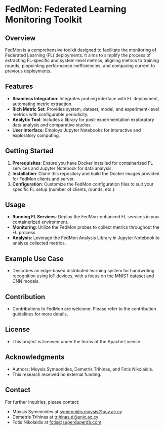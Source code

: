 # FedMon: Federated Learning Monitoring Toolkit

## Overview
FedMon is a comprehensive toolkit designed to facilitate the monitoring of Federated Learning (FL) deployments. It aims to simplify the process of extracting FL-specific and system-level metrics, aligning metrics to training rounds, pinpointing performance inefficiencies, and comparing current to previous deployments.

## Features
- **Seamless Integration**: Integrates probing interface with FL deployment, automating metric extraction.
- **Rich Metric Set**: Provides system, dataset, model, and experiment-level metrics with configurable periodicity.
- **Analytic Tool**: Includes a library for post-experimentation exploratory data analysis and comparative studies.
- **User Interface**: Employs Jupyter Notebooks for interactive and exploratory computing.

## Getting Started
1. **Prerequisites**: Ensure you have Docker installed for containerized FL services and Jupyter Notebook for data analysis.
2. **Installation**: Clone this repository and build the Docker images provided for FedMon clients and server.
3. **Configuration**: Customize the FedMon configuration files to suit your specific FL setup (number of clients, rounds, etc.).

## Usage
- **Running FL Services**: Deploy the FedMon-enhanced FL services in your containerized environment.
- **Monitoring**: Utilize the FedMon probes to collect metrics throughout the FL process.
- **Analysis**: Leverage the FedMon Analysis Library in Jupyter Notebook to analyze collected metrics.

## Example Use Case
- Describes an edge-based distributed learning system for handwriting recognition using IoT devices, with a focus on the MNIST dataset and CNN models.

## Contribution
- Contributions to FedMon are welcome. Please refer to the contribution guidelines for more details.

## License
- This project is licensed under the terms of the Apache License.

## Acknowledgments
- Authors: Moysis Symeonides, Demetris Trihinas, and Fotis Nikolaidis.
- This research received no external funding.

## Contact
For further inquiries, please contact:
- Moysis Symeonides at symeonidis.moysis@ucy.ac.cy
- Demetris Trihinas at trihinas.d@unic.ac.cy
- Fotis Nikolaidis at fotis@superduperdb.com